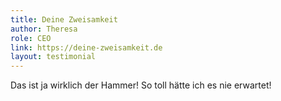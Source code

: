 ```yaml
---
title: Deine Zweisamkeit
author: Theresa
role: CEO
link: https://deine-zweisamkeit.de
layout: testimonial
---
```


Das ist ja wirklich der Hammer! So toll hätte ich es nie erwartet!
